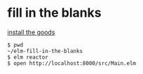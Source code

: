 # fill in the blanks

[install the goods](https://guide.elm-lang.org/install.html)

```shell
$ pwd
~/elm-fill-in-the-blanks
$ elm reactor
$ open http://localhost:8000/src/Main.elm
```
